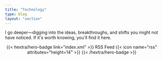 ```yaml
---
title: "Technology"
type: blog
layout: "section"
---
```


I go deeper—digging into the ideas, breakthroughs, and shifts you might not have noticed. If it's worth knowing, you'll find it here.

<div style="text-align: center; margin-top: 1em;">
{{< hextra/hero-badge link="index.xml" >}}
  <span>RSS Feed</span>
  {{< icon name="rss" attributes="height=14" >}}
{{< /hextra/hero-badge >}}
</div>
